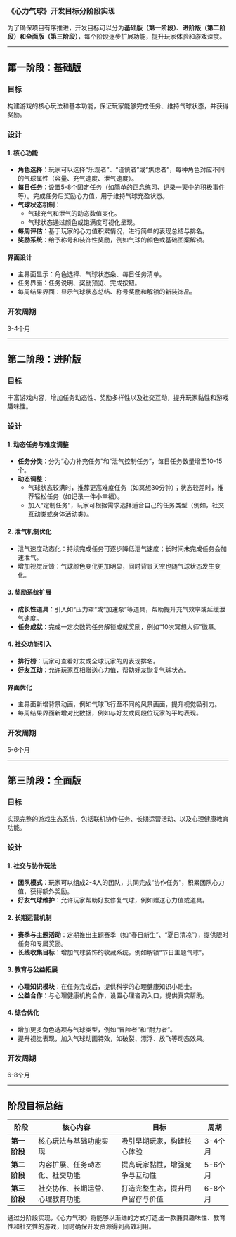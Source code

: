 ### 《心力气球》开发目标分阶段实现  

为了确保项目有序推进，开发目标可以分为**基础版（第一阶段）**、**进阶版（第二阶段）**和**全面版（第三阶段）**，每个阶段逐步扩展功能，提升玩家体验和游戏深度。

---

## **第一阶段：基础版**  

### **目标**  
构建游戏的核心玩法和基本功能，保证玩家能够完成任务、维持气球状态，并获得奖励。  

### **设计**  
#### **1. 核心功能**  
- **角色选择**：玩家可以选择“乐观者”、“谨慎者”或“焦虑者”，每种角色对应不同的气球属性（容量、充气速度、泄气速度）。  
- **每日任务**：设置5-8个固定任务（如简单的正念练习、记录一天中的积极事件等）。完成任务后奖励心力值，用于维持气球充盈状态。  
- **气球状态机制**：  
  - 气球充气和泄气的动态数值变化。  
  - 气球状态通过颜色或饱满度可视化呈现。  
- **每周评估**：基于玩家的心力值积累情况，进行简单的表现总结与排名。  
- **奖励系统**：给予称号和装饰性奖励，例如气球的颜色或基础图案解锁。  

#### **界面设计**  
- 主界面显示：角色选择、气球状态条、每日任务清单。  
- 任务界面：任务说明、奖励预览、完成按钮。  
- 每周结果界面：显示气球状态总结、称号奖励和解锁的新装饰品。  

### **开发周期**  
3-4个月  

---

## **第二阶段：进阶版**  

### **目标**  
丰富游戏内容，增加任务动态性、奖励多样性以及社交互动，提升玩家黏性和游戏趣味性。  

### **设计**  
#### **1. 动态任务与难度调整**  
- **任务分类**：分为“心力补充任务”和“泄气控制任务”，每日任务数量增至10-15个。  
- **动态调整**：  
  - 气球状态较满时，推荐更高难度任务（如冥想30分钟）；状态较差时，推荐轻松任务（如记录一件小幸福）。  
  - 加入“定制任务”，玩家可根据需求选择适合自己的任务类型（例如，社交互动类或身体活动类）。  

#### **2. 泄气机制优化**  
- 泄气速度动态化：持续完成任务可逐步降低泄气速度；长时间未完成任务会加速泄气。  
- 增加视觉反馈：气球颜色变化更加明显，同时背景天空也随气球状态发生变化。  

#### **3. 奖励系统扩展**  
- **成长性道具**：引入如“压力罩”或“加速泵”等道具，帮助提升充气效率或延缓泄气速度。  
- **任务成就**：完成一定次数的任务解锁成就奖励，例如“10次冥想大师”徽章。  

#### **4. 社交功能引入**  
- **排行榜**：玩家可查看好友或全球玩家的周表现排名。  
- **好友互动**：允许玩家互相赠送心力值，帮助好友恢复气球状态。  

#### **界面优化**  
- 主界面新增背景动画，例如气球飞行至不同的风景画面，提升视觉吸引力。  
- 每周结果界面新增对比数据，例如与好友或同段位玩家的平均表现。  

### **开发周期**  
5-6个月  

---

## **第三阶段：全面版**  

### **目标**  
实现完整的游戏生态系统，包括联机协作任务、长期运营活动、以及心理健康教育功能。  

### **设计**  
#### **1. 社交与协作玩法**  
- **团队模式**：玩家可以组成2-4人的团队，共同完成“协作任务”，积累团队心力值，获得额外奖励。  
- **好友气球维护**：允许玩家帮助好友修复气球，例如赠送心力值或道具。  

#### **2. 长期运营机制**  
- **赛季与主题活动**：定期推出主题赛季（如“春日新生”、“夏日清凉”），提供限时任务和专属奖励。  
- **长线收集目标**：增加气球装饰的收藏系统，例如解锁“节日主题气球”。  

#### **3. 教育与公益拓展**  
- **心理知识模块**：在任务完成后，提供科学的心理健康知识小贴士。  
- **公益合作**：与心理健康机构合作，设置心理咨询入口，提供真实帮助。  

#### **4. 综合优化**  
- 增加更多角色选项与气球类型，例如“冒险者”和“耐力者”。  
- 提升视觉表现，加入气球动画特效，如破裂、漂浮、放飞等动态效果。  

### **开发周期**  
6-8个月  

---

## **阶段目标总结**  

| **阶段**      | **核心内容**                          | **目标**                         | **周期**  |  
|---------------|---------------------------------------|----------------------------------|-----------|  
| **第一阶段**  | 核心玩法与基础功能实现               | 吸引早期玩家，构建核心体验       | 3-4个月   |  
| **第二阶段**  | 内容扩展、任务动态化、社交功能        | 提高玩家黏性，增强竞争与互动性   | 5-6个月   |  
| **第三阶段**  | 社交协作、长期运营、心理教育功能      | 打造完整生态，提升用户留存与价值 | 6-8个月   |  

通过分阶段实现，《心力气球》将能够以渐进的方式打造出一款兼具趣味性、教育性和社交性的游戏，同时确保开发资源得到高效利用。
